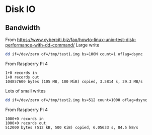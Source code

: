 # Disk IO
## Bandwidth
From https://www.cyberciti.biz/faq/howto-linux-unix-test-disk-performance-with-dd-command/
Large write
```bash
dd if=/dev/zero of=/tmp/test1.img bs=100M count=1 oflag=dsync
```
From Raspberry Pi 4
```
1+0 records in
1+0 records out
104857600 bytes (105 MB, 100 MiB) copied, 3.5814 s, 29.3 MB/s
```
Lots of small writes
```bash
dd if=/dev/zero of=/tmp/test2.img bs=512 count=1000 oflag=dsync
```
From Raspberry Pi 4
```
1000+0 records in
1000+0 records out
512000 bytes (512 kB, 500 KiB) copied, 6.05633 s, 84.5 kB/s
```


